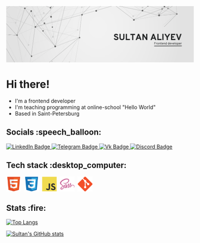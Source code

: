 <img src="./banner.png" alt="Sultan Aliyev banner" />
<h1>Hi there!</h1>
<ul>
<li>I'm a frontend developer</li>
<li>I'm teaching programming at online-school "Hello World"</li>
<li>Based in Saint-Petersburg</li>
</ul>

<h2>Socials :speech_balloon:</h2>
<div>
  <a href="https://www.linkedin.com/in/sultanaliyev/">
    <img src="https://img.shields.io/badge/LinkedIn-blue?style=for-the-badge&logo=linkedin&logoColor=white" alt="LinkedIn Badge"/>
  </a>
  <a href="https://t.me/evilmikado">
    <img src="https://img.shields.io/badge/telegram-0088cc.svg?logo=telegram&logoColor=white&style=for-the-badge" alt="Telegram Badge"/>
  </a>
  <a href="https://vk.com/evilmikado">
    <img src="https://img.shields.io/badge/vk-4C75A3?logo=vk&logoColor=white&style=for-the-badge" alt="Vk Badge"/>
  </a>
    <a href="https://discord.com/users/404303624588623872/">
    <img src="https://img.shields.io/badge/Discord-7289DA?style=for-the-badge&logo=discord&logoColor=white" alt="Discord Badge"/>
  </a>
</div>

<h2>Tech stack :desktop_computer:</h2>
<div>
  <img src="https://github.com/devicons/devicon/blob/master/icons/html5/html5-original.svg" title="HTML5" alt="HTML" width="40" height="40"/>&nbsp;
  <img src="https://github.com/devicons/devicon/blob/master/icons/css3/css3-original.svg"  title="CSS3" alt="CSS" width="40" height="40"/>&nbsp;
  <img src="https://github.com/devicons/devicon/blob/master/icons/javascript/javascript-original.svg" title="JavaScript" alt="JavaScript" width="40" height="40"/>&nbsp;
  <img src="https://github.com/devicons/devicon/blob/master/icons/sass/sass-original.svg" title="Sass" **alt="Sass" width="40" height="40"/>&nbsp;
  <img src="https://github.com/devicons/devicon/blob/master/icons/git/git-original.svg" title="Git" **alt="Git" width="40" height="40"/>
<h2>Stats :fire:</h2>

[![Top Langs](https://github-readme-stats.vercel.app/api/top-langs/?username=evilmikado&layout=compact&theme=vision-friendly-dark)](https://github.com/anuraghazra/github-readme-stats)

[![Sultan's GitHub stats](https://github-readme-stats.vercel.app/api?username=evilmikado&show_icons=true&theme=vision-friendly-dark)](https://github.com/anuraghazra/github-readme-stats)
